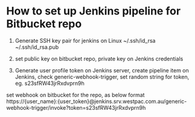 # How to set up Jenkins pipeline for Bitbucket repo

1. Generate SSH key pair for jenkins on Linux 
   ~/.ssh/id_rsa
   ~/.ssh/id_rsa.pub
   
2. set public key on bitbucket repo,
   private key on Jenkins credentials
   
   
3. Generate user profile token on Jenkins server,
create pipeline item on Jenkins,
check generic-webhook-trigger, set random string for token, eg. s23sfRW43jrRxdvprn9h


set webhook on bitbucket for the repo, as below format
https://{user_name}:{user_token}@jenkins.srv.westpac.com.au/generic-webhook-trigger/invoke?token=s23sfRW43jrRxdvprn9h

